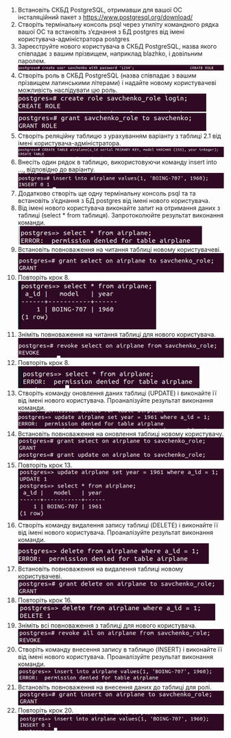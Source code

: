 1. Встановіть СКБД PostgreSQL, отримавши для вашої ОС інсталяційний пакет з https://www.postgresql.org/download/
2. Створіть термінальну консоль psql через утиліту командного рядка вашої ОС та встановіть з’єднання з БД postgres від імені користувача-адміністратора postgres
3. Зареєструйте нового користувача в СКБД PostgreSQL, назва якого співпадає з вашим прізвищем, наприклад blazhko, і довільним паролем.</br>
![Alt text](img/image-1.png)
4. Створіть роль в СКБД PostgreSQL (назва співпадає з вашим прізвищем латинськими літерами) і надайте новому користувачеві можливість наслідувати цю роль.</br>
![Alt text](img/image-2.png)</br>
![Alt text](img/image-3.png)
5. Створіть реляційну таблицю з урахуванням варіанту з таблиці 2.1 від імені користувача-адміністратора.</br>
![Alt text](img/image-4.png)
6. Внесіть один рядок в таблицю, використовуючи команду insert into ..., відповідно до варіанту.</br>
![Alt text](img/image-5.png)
7. Додатково створіть ще одну термінальну консоль psql та та встановіть з’єднання з БД postgres від імені нового користувача.
8. Від імені нового користувача виконайте запит на отримання даних з таблиці (select * from таблиця). Запротоколюйте результат виконання команди.</br>
![Alt text](img/image-6.png)
9. Встановіть повноваження на читання таблиці новому користувачеві.</br>
![Alt text](img/image-7.png)
10. Повторіть крок 8.</br>
![Alt text](img/image-8.png)
11. Зніміть повноваження на читання таблиці для нового користувача.</br>
![Alt text](img/image-9.png)
12. Повторіть крок 8.</br>
![Alt text](img/image-10.png)
13. Створіть команду оновлення даних таблиці (UPDATE) і виконайте її від імені нового користувача. Проаналізуйте результат виконання команди.</br>
![Alt text](img/image-11.png)
14. Встановіть повноваження на оновлення таблиці новому користувачу.</br>
![Alt text](img/image-12.png)
15. Повторіть крок 13.</br>
![Alt text](img/image-13.png)
16. Створіть команду видалення запису таблиці (DELETE) і виконайте її від імені нового користувача. Проаналізуйте результат виконання команди.</br>
![Alt text](img/image-14.png)
17. Встановіть повноваження на видалення таблиці новому користувачеві.</br>
![Alt text](img/image-15.png)
18. Повторіть крок 16.</br>
![Alt text](img/image-16.png)
19. Зніміть всі повноваження з таблиці для нового користувача.</br>
![Alt text](img/image-17.png)
20. Створіть команду внесення запису в таблицю (INSERT) і виконайте її від імені нового користувача. Проаналізуйте результат виконання команди.</br>
![Alt text](img/image-18.png)
21. Встановіть повноваження на внесення даних до таблиці для ролі.</br>
![Alt text](img/image-19.png)
22. Повторіть крок 20.</br>
![Alt text](img/image-20.png)